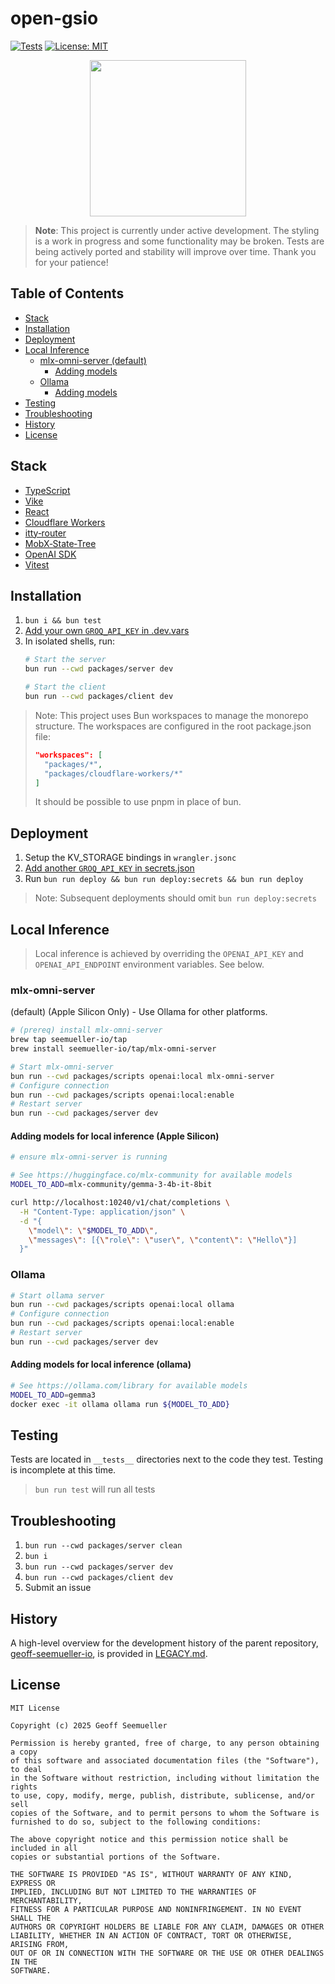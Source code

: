 # open-gsio
[![Tests](https://github.com/geoffsee/open-gsio/actions/workflows/test.yml/badge.svg)](https://github.com/geoffsee/open-gsio/actions/workflows/test.yml)
[![License: MIT](https://img.shields.io/badge/License-MIT-green.svg)](https://opensource.org/licenses/MIT)
</br>
<p align="center">
  <img src="https://github.com/user-attachments/assets/620d2517-e7be-4bb0-b2b7-3aa0cba37ef0" width="250" />
</p>

> **Note**: This project is currently under active development. The styling is a work in progress and some functionality
> may be broken. Tests are being actively ported and stability will improve over time. Thank you for your patience!

## Table of Contents

- [Stack](#stack)
- [Installation](#installation)
- [Deployment](#deployment)
- [Local Inference](#local-inference)
    - [mlx-omni-server (default)](#mlx-omni-server)
        - [Adding models](#adding-models-for-local-inference-apple-silicon)
    - [Ollama](#ollama)
        - [Adding models](#adding-models-for-local-inference-ollama)
- [Testing](#testing)
- [Troubleshooting](#troubleshooting)
- [History](#history)
- [License](#license)

## Stack
* [TypeScript](https://www.typescriptlang.org/)
* [Vike](https://vike.dev/)
* [React](https://react.dev/)
* [Cloudflare Workers](https://developers.cloudflare.com/workers/)
* [itty‑router](https://github.com/kwhitley/itty-router)
* [MobX‑State‑Tree](https://mobx-state-tree.js.org/)
* [OpenAI SDK](https://github.com/openai/openai-node)
* [Vitest](https://vitest.dev/)


## Installation

1. `bun i && bun test`
1. [Add your own `GROQ_API_KEY` in .dev.vars](https://console.groq.com/keys)  
1. In isolated shells, run:
   ```bash
   # Start the server
   bun run --cwd packages/server dev
   
   # Start the client
   bun run --cwd packages/client dev
   ```

> Note: This project uses Bun workspaces to manage the monorepo structure. The workspaces are configured in the root package.json file:
> ```json
> "workspaces": [
>   "packages/*",
>   "packages/cloudflare-workers/*"
> ]
> ```
> 
> It should be possible to use pnpm in place of bun.

## Deployment
1. Setup the KV_STORAGE bindings in `wrangler.jsonc`  
1.  [Add another `GROQ_API_KEY` in secrets.json](https://console.groq.com/keys)
1. Run `bun run deploy && bun run deploy:secrets && bun run deploy`

> Note: Subsequent deployments should omit `bun run deploy:secrets`


## Local Inference
> Local inference is achieved by overriding the `OPENAI_API_KEY` and `OPENAI_API_ENDPOINT` environment variables. See below.

### mlx-omni-server
(default) (Apple Silicon Only) - Use Ollama for other platforms.
~~~bash
# (prereq) install mlx-omni-server
brew tap seemueller-io/tap                   
brew install seemueller-io/tap/mlx-omni-server 

# Start mlx-omni-server
bun run --cwd packages/scripts openai:local mlx-omni-server
# Configure connection
bun run --cwd packages/scripts openai:local:enable
# Restart server
bun run --cwd packages/server dev
~~~
#### Adding models for local inference (Apple Silicon)

~~~bash
# ensure mlx-omni-server is running

# See https://huggingface.co/mlx-community for available models
MODEL_TO_ADD=mlx-community/gemma-3-4b-it-8bit

curl http://localhost:10240/v1/chat/completions \
  -H "Content-Type: application/json" \
  -d "{
    \"model\": \"$MODEL_TO_ADD\",
    \"messages\": [{\"role\": \"user\", \"content\": \"Hello\"}]
  }"
~~~  

### Ollama
~~~bash
# Start ollama server
bun run --cwd packages/scripts openai:local ollama
# Configure connection
bun run --cwd packages/scripts openai:local:enable
# Restart server
bun run --cwd packages/server dev
~~~
#### Adding models for local inference (ollama)

~~~bash
# See https://ollama.com/library for available models
MODEL_TO_ADD=gemma3 
docker exec -it ollama ollama run ${MODEL_TO_ADD}
~~~  


## Testing

Tests are located in `__tests__` directories next to the code they test. Testing is incomplete at this time.

> `bun run test` will run all tests


## Troubleshooting
1.  `bun run --cwd packages/server clean`
1.  `bun i`
1.  `bun run --cwd packages/server dev` 
1.  `bun run --cwd packages/client dev` 
1. Submit an issue

History
---
A high-level overview for the development history of the parent repository, [geoff-seemueller-io](https://geoff.seemueller.io), is provided in [LEGACY.md](../../LEGACY.md). 

## License
~~~text
MIT License

Copyright (c) 2025 Geoff Seemueller

Permission is hereby granted, free of charge, to any person obtaining a copy
of this software and associated documentation files (the "Software"), to deal
in the Software without restriction, including without limitation the rights
to use, copy, modify, merge, publish, distribute, sublicense, and/or sell
copies of the Software, and to permit persons to whom the Software is
furnished to do so, subject to the following conditions:

The above copyright notice and this permission notice shall be included in all
copies or substantial portions of the Software.

THE SOFTWARE IS PROVIDED "AS IS", WITHOUT WARRANTY OF ANY KIND, EXPRESS OR
IMPLIED, INCLUDING BUT NOT LIMITED TO THE WARRANTIES OF MERCHANTABILITY,
FITNESS FOR A PARTICULAR PURPOSE AND NONINFRINGEMENT. IN NO EVENT SHALL THE
AUTHORS OR COPYRIGHT HOLDERS BE LIABLE FOR ANY CLAIM, DAMAGES OR OTHER
LIABILITY, WHETHER IN AN ACTION OF CONTRACT, TORT OR OTHERWISE, ARISING FROM,
OUT OF OR IN CONNECTION WITH THE SOFTWARE OR THE USE OR OTHER DEALINGS IN THE
SOFTWARE.
~~~